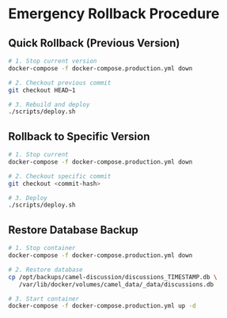 # Emergency Rollback Procedure

## Quick Rollback (Previous Version)

```bash
# 1. Stop current version
docker-compose -f docker-compose.production.yml down

# 2. Checkout previous commit
git checkout HEAD~1

# 3. Rebuild and deploy
./scripts/deploy.sh
```

## Rollback to Specific Version

```bash
# 1. Stop current
docker-compose -f docker-compose.production.yml down

# 2. Checkout specific commit
git checkout <commit-hash>

# 3. Deploy
./scripts/deploy.sh
```

## Restore Database Backup

```bash
# 1. Stop container
docker-compose -f docker-compose.production.yml down

# 2. Restore database
cp /opt/backups/camel-discussion/discussions_TIMESTAMP.db \
   /var/lib/docker/volumes/camel_data/_data/discussions.db

# 3. Start container
docker-compose -f docker-compose.production.yml up -d
```
